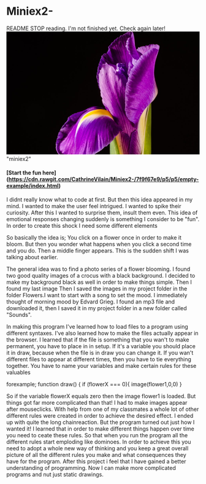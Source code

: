 # Miniex2-
README 
STOP reading. I'm not finished yet. Check again later! 
![alt text](miniex2.PNG) "miniex2"
#### [Start the fun here] (https://cdn.rawgit.com/CathrineVilain/Miniex2-/7f9f67e9/p5/p5/empty-example/index.html)
I didnt really know what to code at first. But then this idea appeared in my mind. I wanted to make the user feel intrigued. I wanted to spike their curiosity. After this I wanted to surprise them, insult them even. This idea of emotional responses changing suddenly is something I consider to be "fun".  In order to create this shock I need some different elements 

So basically the idea is; You click on a flower once in order to make it bloom. But then you wonder what happens when you click a second time and you do. Then a middle finger appears. This is the sudden shift I was talking about earlier. 

The general idea was to find a photo series of a flower blooming. I found two good quality images of a crocus with a black background. I decided to make my background black as well in order to make things simple. Then I found my last image   Then I saved the images in my project folder in the folder Flowers.I want to start with a song to set the mood. I immediately thought of morning mood by Edvard Grieg. I found an mp3 file and downloaded it, then I saved it in my project folder in a new folder called "Sounds". 

In making this program I've learned how to load files to a program using different syntaxes. I've also learned how to make the files actually appear in the browser. I learned that if the file is something that you wan't to make permanent, you have to place in in setup. If it's a variable you should place it in draw, because when the file is in draw you can change it. If you wan't different files to appear at different times, then you have to tie everything together. You have to name your variables and make certain rules for these valuables 

forexample; 
function draw() {
  if (flowerX === 0){
    image(flower1,0,0)
  }
  
So if the variable flowerX equals zero then the image flower1 is loaded. But things got far more complicated than that! I had to make images appear after mouseclicks. With help from one of my classmates a whole lot of other different rules were created in order to achieve the desired effect. I ended up with quite the long chainreaction. But the program turned out just how I wanted it! I learned that in order to make different things happen over time you need to ceate these rules. So that when you run the program all the different rules start emploding like dominoes. In order to achieve this you need to adopt a whole new way of thinking and you keep a great overall picture of all the different rules you make and what consequences they have for the program. After this project i feel that I have gained a better understanding of programming. Now I can make more complicated programs and nut just static drawings. 
  
